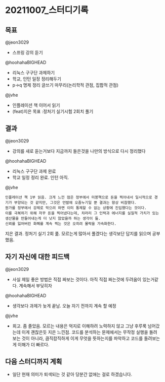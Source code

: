 # 20211007_스터디기록

## 목표

@jeon3029

- 스프링 강의 듣기

@hoohahaBIGHEAD

- 리눅스 구구단 과제하기
- 학교, 인턴 일정 정리해두기
- p→q 명제 정리 글쓰기 마무리(논리학적 관점, 집합적 관점)

@jvhe
  
- 인플레이션 책 이어서 읽기
- (feat)지은 목표 :정처기 실기시험 2회치 풀기

## 결과

@jeon3029

- 강의를 새로 듣는거보다 지금까지 들은것을 나만의 방식으로 다시 정리했다

@hoohahaBIGHEAD

- 리눅스 구구단 과제 완료
- 학교 일정 정리 완료. 인턴 아직.

@jvhe

```text
인플레이션 책 1부 읽음. 크게 느낀 점은 정부에서 미봉책으로 돈을 찍어내서 일시적으로 경기가 부양되는 것 같지만, 그것은 언발에 오줌누기일 뿐 결과는 항상 비참했다. 
뭔가를 정부에서 강제로 막으려 하면 이미 통제할 수 없는 상황에 진입했다는 것이다. 
이를 극복하기 위해 자꾸 돈을 찍어냈다는데, 차라리 그 인력과 에너지를 실질적 가치가 있는 생산물을 만들어내는게 더 낫지 않았을까 하는 생각이 듦. 
신뢰를 잃어버린 화폐를 계속 찍는 것은 오히려 몰락을 가속화한다.
```

지은 결과. 정처기 실기 2회 풂. 모르는게 많아서 풀겠다는 생각보단 답지를 읽으며 공부했음.

## 자기 자신에 대한 피드백

@jeon3029

- 사실 제일 좋은 방법은 직접 짜보는 것이다. 아직 직접 짜는것에 두려움이 있는거같다. 계속해서 부딪히자

@hoohahaBIGHEAD

- 생각보다 과제가 늦게 끝남. 오늘 자기 전까지 계속 할 예정 

@jvhe

- 회고. 좀 졸았음. 모르는 내용은 억지로 이해하려 노력하지 않고 그냥 후루룩 넘어갔는데 이게 괜찮은듯
지은 느낀점. 코드를 분석하는 문제에서는 무작정 실행을 돌려보는 것이 아니라, 큼직캄직하게 이게 무엇을 뜻하는지를 파악하고 코드를 돌려보는게 이해가 더 빠르다.

## 다음 스터디까지 계획

- 일단 현재 의미가 퇴색되는 것 같아 당분간 없애는 걸로 하겠습니다.
